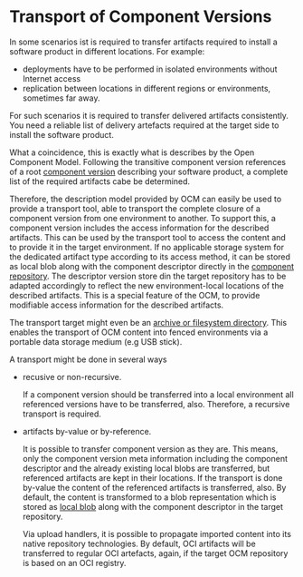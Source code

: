 # Transport of Component Versions

In some scenarios ist is required to transfer artifacts required to install a software product in different locations. For example:

* deployments have to be performed in isolated environments without Internet access
* replication between locations in different regions or environments, sometimes far away.

For such scenarios it is required to transfer delivered artifacts consistently.
You need a reliable list of delivery artefacts required at the target side to install
the software product.

What a coincidence, this is exactly what is describes by the Open Component Model.
Following the transitive component version references of a root [component version](component_versions.md) describing your software product, a complete list of the required artifacts cabe be determined.

Therefore, the description model provided by OCM can easily be used to provide
a transport tool, able to transport the complete closure of a component version from
one environment to another. To support this, a component version includes the
access information for the described artifacts. This can be used by the transport 
tool to access the content and to provide it in the target environment.
If no applicable storage system for the dedicated artifact type according to its
access method, it can be stored as local blob along with the component descriptor 
directly in the [component repository](component_repository.md).
The descriptor version store din the target repository has to be adapted accordingly 
to reflect the new environment-local locations of the described artifacts.
This is a special feature of the OCM, to provide modifiable access information for 
the described artifacts.

The transport target might even be an [archive or filesystem directory](../appendix/A/CTF/README.md).
This enables the transport of OCM content into fenced environments via a portable
data storage medium (e.g USB stick).

A transport might be done in several ways

- recusive or non-recursive.

  If a component version should be transferred into a local environment all
  referenced versions have to be transferred, also. Therefore, a recursive transport
  is required.

- artifacts by-value or by-reference.

  It is possible to transfer component version as they are. This means, only the 
  component version meta information including the component descriptor and the already existing local blobs are transferred, but referenced artifacts are kept in their locations.
  If the transport is done by-value the content of the referenced artifacts is transferred, also.
  By default, the content is transformed to a blob representation which is stored as [local blob](component_repository.md#local-blobs) along with the component descriptor in the target repository.

  Via upload handlers, it is possible to propagate imported content into its native
  repository technologies. By default, OCI artifacts will be transferred to regular OCI artefacts, again, if the target OCM repository is based on an OCI registry.